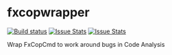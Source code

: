 fxcopwrapper
============

[![Build status][build-status-image]][build-status]  [![Issue Stats][pull-requests-image]][pull-requests]  [![Issue Stats][issues-closed-image]][issues-closed]

[build-status-image]: https://ci.appveyor.com/api/projects/status/8tn5dj7s9j3m1bn9/branch/develop?svg=true
[build-status]: https://ci.appveyor.com/project/bdhess/fxcopwrapper/branch/develop
[pull-requests-image]: http://www.issuestats.com/github/bdhess/fxcopwrapper/badge/pr
[pull-requests]: http://www.issuestats.com/github/bdhess/fxcopwrapper
[issues-closed-image]: http://www.issuestats.com/github/bdhess/fxcopwrapper/badge/issue
[issues-closed]: http://www.issuestats.com/github/bdhess/fxcopwrapper

Wrap FxCopCmd to work around bugs in Code Analysis
